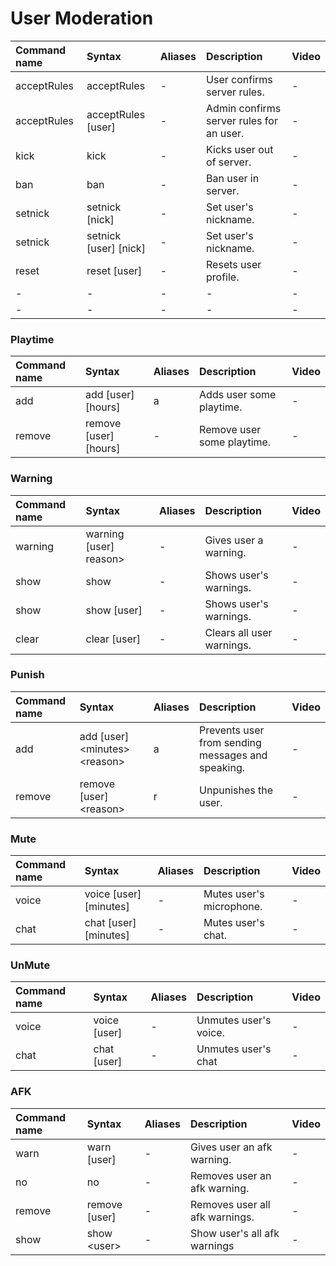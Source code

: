 # User Moderation

| Command name | Syntax | Aliases | Description | Video |
| :--- | :--- | :--- | :--- | :--- |
| acceptRules | acceptRules | - | User confirms server rules. | - |
| acceptRules | acceptRules \[user\] | - | Admin confirms server rules for an user. | - |
| kick | kick | - | Kicks user out of server. | - |
| ban | ban | - | Ban user in server. | - |
| setnick | setnick \[nick\] | - | Set user's nickname. | - |
| setnick | setnick \[user\] \[nick\] | - | Set user's nickname. | - |
| reset | reset \[user\] | - | Resets user profile. | - |
| - | - | - | - | - |
| - | - | - | - | - |

### **Playtime**

| Command name | Syntax | Aliases | Description | Video |
| :--- | :--- | :--- | :--- | :--- |
| add | add \[user\] \[hours\] | a | Adds user some playtime. | - |
| remove | remove \[user\] \[hours\] | - | Remove user some playtime. | - |

### **Warning**

| Command name | Syntax | Aliases | Description | Video |
| :--- | :--- | :--- | :--- | :--- |
| warning | warning \[user\] reason&gt; | - | Gives user a warning. | - |
| show | show | - | Shows user's warnings. | - |
| show | show \[user\] | - | Shows user's warnings. | - |
| clear | clear \[user\] | - | Clears all user warnings. | - |

### **Punish**

| Command name | Syntax | Aliases | Description | Video |
| :--- | :--- | :--- | :--- | :--- |
| add | add \[user\] &lt;minutes&gt; &lt;reason&gt; | a | Prevents user from sending messages and speaking. | - |
| remove | remove \[user\] &lt;reason&gt; | r | Unpunishes the user. | - |

### **Mute**

| Command name | Syntax | Aliases | Description | Video |
| :--- | :--- | :--- | :--- | :--- |
| voice | voice \[user\] \[minutes\] | - | Mutes user's microphone. | - |
| chat | chat \[user\] \[minutes\] | - | Mutes user's chat. | - |

### **UnMute**

| Command name | Syntax | Aliases | Description | Video |
| :--- | :--- | :--- | :--- | :--- |
| voice | voice \[user\] | - | Unmutes user's voice. | - |
| chat | chat \[user\] | - | Unmutes user's chat | - |

### **AFK**

| Command name | Syntax | Aliases | Description | Video |
| :--- | :--- | :--- | :--- | :--- |
| warn | warn \[user\] | - | Gives user an afk warning. | - |
| no | no | - | Removes user an afk warning. | - |
| remove | remove \[user\] | - | Removes user all afk warnings. | - |
| show | show &lt;user&gt; | - | Show user's all afk warnings | - |

